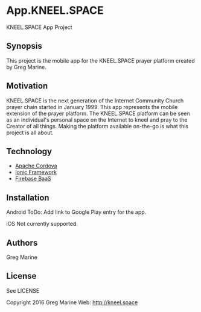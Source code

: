 # App.KNEEL.SPACE

KNEEL.SPACE App Project

## Synopsis

This project is the mobile app for the KNEEL.SPACE prayer platform created by
Greg Marine.

## Motivation

KNEEL.SPACE is the next generation of the Internet Community Church prayer chain
started in January 1999. This app represents the mobile extension of the prayer
platform. The KNEEL.SPACE platform can be seen as an individual's personal
space on the Internet to kneel and pray to the Creator of all things. Making the
platform available on-the-go is what this project is all about.

## Technology

- [Apache Cordova](https://cordova.apache.org/)
- [Ionic Framework](http://ionicframework.com/)
- [Firebase BaaS](https://www.firebase.com/)

## Installation

Android
ToDo: Add link to Google Play entry for the app.

iOS
Not currently supported.

## Authors

Greg Marine

## License

See LICENSE

Copyright 2016 Greg Marine Web: http://kneel.space